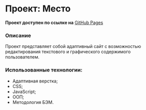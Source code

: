 # Проект: Место

**Проект доступен по ссылке на** [GitHub Pages](https://davedeneev.github.io/mesto/index.html)

### Описание

Проект представляет собой адаптивный сайт с возможностью редактирования текстового и графического содержимого пользователем.

### Использованные технологии:

- Адаптивная верстка;
- CSS;
- JavaScript;
- ООП;
- Методология БЭМ.